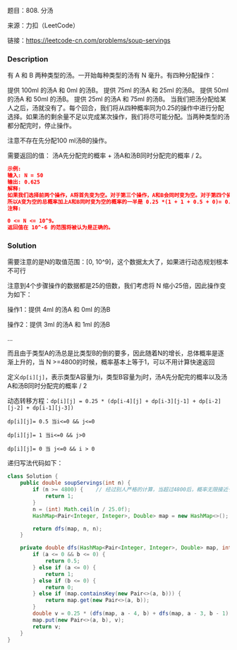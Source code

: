 题目：808. 分汤

来源：力扣（LeetCode）

链接：https://leetcode-cn.com/problems/soup-servings


### Description

有 A 和 B 两种类型的汤。一开始每种类型的汤有 N 毫升。有四种分配操作：

提供 100ml 的汤A 和 0ml 的汤B。
提供 75ml 的汤A 和 25ml 的汤B。
提供 50ml 的汤A 和 50ml 的汤B。
提供 25ml 的汤A 和 75ml 的汤B。
当我们把汤分配给某人之后，汤就没有了。每个回合，我们将从四种概率同为0.25的操作中进行分配选择。如果汤的剩余量不足以完成某次操作，我们将尽可能分配。当两种类型的汤都分配完时，停止操作。

注意不存在先分配100 ml汤B的操作。

需要返回的值： 汤A先分配完的概率 + 汤A和汤B同时分配完的概率 / 2。

```json
示例:
输入: N = 50
输出: 0.625
解释:
如果我们选择前两个操作，A将首先变为空。对于第三个操作，A和B会同时变为空。对于第四个操作，B将首先变为空。
所以A变为空的总概率加上A和B同时变为空的概率的一半是 0.25 *(1 + 1 + 0.5 + 0)= 0.625。
注释:

0 <= N <= 10^9。
返回值在 10^-6 的范围将被认为是正确的。
```



### Solution

需要注意的是N的取值范围：[0, 10^9]，这个数据太大了，如果进行动态规划根本不可行

注意到4个步骤操作的数据都是25的倍数，我们考虑将 N 缩小25倍，因此操作变为如下：

操作1：提供 4ml 的汤A 和 0ml 的汤B

操作2：提供 3ml 的汤A 和 1ml 的汤B

...

而且由于类型A的汤总是比类型B的倒的要多，因此随着N的增长，总体概率是逐渐上升的，当 N >=4800的时候，概率基本上等于1，可以不用计算快速返回

定义`dp[i][j]`，表示类型A容量为i，类型B容量为j时，汤A先分配完的概率以及汤A和汤B同时分配完的概率 / 2

动态转移方程：`dp[i][j] = 0.25 * (dp[i-4][j] + dp[i-3][j-1] + dp[i-2][j-2] + dp[i-1][j-3])`

`dp[i][j]= 0.5 当i<=0 && j<=0`

`dp[i][j]= 1 当i<=0 && j>0`

`dp[i][j]= 0 当 j<=0 && i > 0`

递归写法代码如下：

```java
class Solution {
    public double soupServings(int n) {
        if (n >= 4800) {    // 经过别人严格的计算，当超过4800后，概率无限接近于1
            return 1;
        }
        n = (int) Math.ceil(n / 25.0f);
        HashMap<Pair<Integer, Integer>, Double> map = new HashMap<>();  // 记录中间结果，避免重复计算

        return dfs(map, n, n);
    }

    private double dfs(HashMap<Pair<Integer, Integer>, Double> map, int a, int b) {
        if (a <= 0 && b <= 0) {
            return 0.5;
        } else if (a <= 0) {
            return 1;
        } else if (b <= 0) {
            return 0;
        } else if (map.containsKey(new Pair<>(a, b))) {
            return map.get(new Pair<>(a, b));
        }
        double v = 0.25 * (dfs(map, a - 4, b) + dfs(map, a - 3, b - 1) + dfs(map, a - 2, b - 2) + dfs(map, a - 1, b - 3));
        map.put(new Pair<>(a, b), v);
        return v;
    }
}
```

